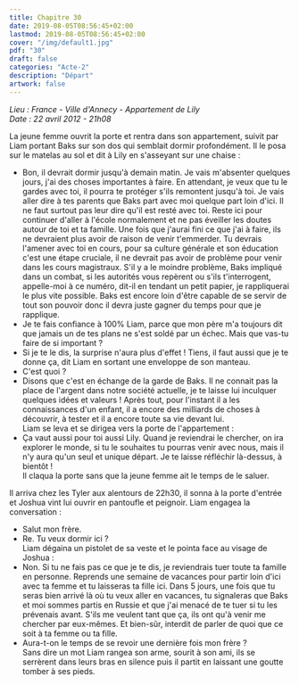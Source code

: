 ```yaml
---
title: Chapitre 30
date: 2019-08-05T08:56:45+02:00
lastmod: 2019-08-05T08:56:45+02:00
cover: "/img/default1.jpg"
pdf: "30"
draft: false
categories: "Acte-2"
description: "Départ"
artwork: false
---
```

_Lieu : France - Ville d'Annecy - Appartement de Lily   
Date : 22 avril 2012 - 21h08_

La jeune femme ouvrit la porte et rentra dans son appartement, suivit par Liam portant Baks sur son dos qui semblait dormir profondément. Il le posa sur le matelas au sol et dit à Lily en s'asseyant sur une chaise :   
- Bon, il devrait dormir jusqu'à demain matin. Je vais m'absenter quelques jours, j'ai des choses importantes à faire. En attendant, je veux que tu le gardes avec toi, il pourra te protéger s'ils remontent jusqu'à toi. Je vais aller dire à tes parents que Baks part avec moi quelque part loin d'ici. Il ne faut surtout pas leur dire qu'il est resté avec toi. Reste ici pour continuer d'aller à l'école normalement et ne pas éveiller les doutes autour de toi et ta famille. Une fois que j'aurai fini ce que j'ai à faire, ils ne devraient plus avoir de raison de venir t'emmerder. Tu devrais l'amener avec toi en cours, pour sa culture générale et son éducation c'est une étape cruciale, il ne devrait pas avoir de problème pour venir dans les cours magistraux. S'il y a le moindre problème, Baks impliqué dans un combat, si les autorités vous repèrent ou s'ils t'interrogent, appelle-moi à ce numéro, dit-il en tendant un petit papier, je rappliquerai le plus vite possible. Baks est encore loin d'être capable de se servir de tout son pouvoir donc il devra juste gagner du temps pour que je rapplique.   
- Je te fais confiance à 100% Liam, parce que mon père m'a toujours dit que jamais un de tes plans ne s'est soldé par un échec. Mais que vas-tu faire de si important ?   
- Si je te le dis, la surprise n'aura plus d'effet ! Tiens, il faut aussi que je te donne ça, dit Liam en sortant une enveloppe de son manteau.   
- C'est quoi ?   
- Disons que c'est en échange de la garde de Baks. Il ne connait pas la place de l'argent dans notre société actuelle, je te laisse lui inculquer quelques idées et valeurs ! Après tout, pour l'instant il a les connaissances d'un enfant, il a encore des milliards de choses à découvrir, à tester et il a encore toute sa vie devant lui.    
Liam se leva et se dirigea vers la porte de l'appartement :    
- Ça vaut aussi pour toi aussi Lily. Quand je reviendrai le chercher, on ira explorer le monde, si tu le souhaites tu pourras venir avec nous, mais il n'y aura qu'un seul et unique départ. Je te laisse réfléchir là-dessus, à bientôt !   
Il claqua la porte sans que la jeune femme ait le temps de le saluer.   
   
Il arriva chez les Tyler aux alentours de 22h30, il sonna à la porte d'entrée et Joshua vint lui ouvrir en pantoufle et peignoir. Liam engagea la conversation :   
- Salut mon frère.    
- Re. Tu veux dormir ici ?   
Liam dégaina un pistolet de sa veste et le pointa face au visage de Joshua :   
- Non. Si tu ne fais pas ce que je te dis, je reviendrais tuer toute ta famille en personne. Reprends une semaine de vacances pour partir loin d'ici avec ta femme et tu laisseras ta fille ici. Dans 5 jours, une fois que tu seras bien arrivé là où tu veux aller en vacances, tu signaleras que Baks et moi sommes partis en Russie et que j'ai menacé de te tuer si tu les prévenais avant. S'ils me veulent tant que ça, ils ont qu'à venir me chercher par eux-mêmes. Et bien-sûr, interdit de parler de quoi que ce soit à ta femme ou ta fille.   
- Aura-t-on le temps de se revoir une dernière fois mon frère ?   
Sans dire un mot Liam rangea son arme, sourit à son ami, ils se serrèrent dans leurs bras en silence puis il partit en laissant une goutte tomber à ses pieds.
